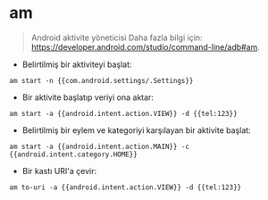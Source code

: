 # am

> Android aktivite yöneticisi
> Daha fazla bilgi için: <https://developer.android.com/studio/command-line/adb#am>.

- Belirtilmiş bir aktiviteyi başlat:

`am start -n {{com.android.settings/.Settings}}`

- Bir aktivite başlatıp veriyi ona aktar:

`am start -a {{android.intent.action.VIEW}} -d {{tel:123}}`

- Belirtilmiş bir eylem ve kategoriyi karşılayan bir aktivite başlat:

`am start -a {{android.intent.action.MAIN}} -c {{android.intent.category.HOME}}`

- Bir kastı URI'a çevir:

`am to-uri -a {{android.intent.action.VIEW}} -d {{tel:123}}`
